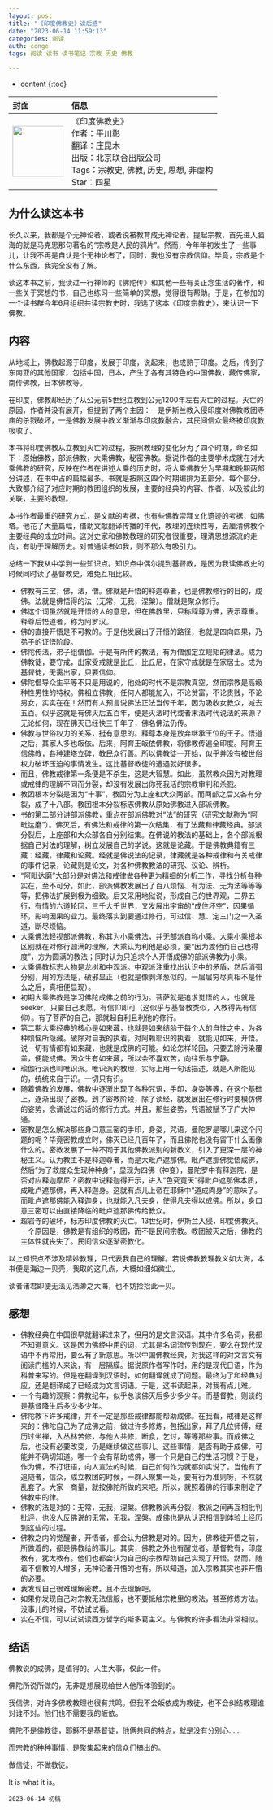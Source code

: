 ```yaml
---
layout: post
title: "《印度佛教史》读后感"
date: "2023-06-14 11:59:13"
categories: 阅读
auth: conge
tags: 阅读 读书 读书笔记 宗教 历史 佛教

---
```

* content
{:toc}

|封面|信息|
|:----|:----|
|<img src="https://neodb.social/media/book/2021/09/16bfb6ff8c-a33a-452c-aa29-152d60a48d2a.jpg" width="100" /> |《印度佛教史》<br>作者：平川彰 <br>翻译：庄昆木<br>出版：北京联合出版公司 <br>Tags：宗教史, 佛教, 历史, 思想, 非虚构<br>Star：四星|

## 为什么读这本书

长久以来，我都是个无神论者，或者说被教育成无神论者。提起宗教，首先进入脑海的就是马克思那句著名的“宗教是人民的鸦片”。然而，今年年初发生了一些事儿，让我不再是自认是个无神论者了，同时，我也没有宗教信仰。毕竟，宗教是个什么东西，我完全没有了解。

读这本书之前，我读过一行禅师的《佛陀传》和其他一些有关正念生活的著作，和一些关于冥想的书，自己也练习一些简单的冥想，觉得很有帮助。于是，在参加的一个读书群今年6月组织共读宗教史时，我选了这本《印度宗教史》，来认识一下佛教。





## 内容

从地域上，佛教起源于印度，发展于印度，说起来，也成熟于印度。之后，传到了东南亚的其他国家，包括中国，日本，产生了各有其特色的中国佛教，藏传佛家，南传佛教，日本佛教等。

在印度，佛教却经历了从公元前5世纪立教到公元1200年左右灭亡的过程。灭亡的原因，作者并没有展开，但提到了两个主因：一是伊斯兰教入侵印度对佛教教团寺庙的杀戮破坏，一是佛教发展中教义渐渐与印度教融合，其民间信众最终被印度教吸收了。

本书将印度佛教从立教到灭亡的过程，按照教理的变化分为了四个时期，命名如下：原始佛教，部派佛教，大乘佛教，秘密佛教。据说作者的主要学术成就在对大乘佛教的研究，反映在作者在讲述大乘的历史时，将大乘佛教分为早期和晚期两部分讲述，在书中占的篇幅最多。书就是按照这四个时期编排为五部分。每个部分，大致都介绍了对应时期的教团组织的发展，主要的经典的内容、作者、以及彼此的关联，主要的教理。

本书作者最重的研究方式，是文献的考据，也有些佛教崇拜文化遗迹的考据，如佛塔。他花了大量篇幅，借助文献翻译传播的年代，教理的连续性等，去厘清佛教个主要经典的成立时间。这对史家和佛教教理的研究者很重要，理清思想源流的走向，有助于理解历史。对普通读者如我，则不那么有吸引力。

总结一下我从中学到一些知识点。知识点中偶尔提到基督教，是因为我读佛教史的时候同时读了基督教史，难免互相比较。

* 佛教有三宝，佛，法，僧。佛就是开悟的释迦尊者，也是佛教修行的目的，成佛。法就是佛悟得的法（无常，无我，涅槃）。僧就是聚众修行。
* 佛这个词虽然就是开悟的人的意思，但在佛教里，只称释尊为佛，表示尊重。释尊后悟道者，称为阿罗汉。
* 佛的直接开悟是不可教的。于是他发展出了开悟的路径，也就是四向四果，乃弟子的证悟阶段。
* 佛陀传法，弟子组僧伽。于是有所传的教法，有为僧伽定立规矩的律法。成为佛教徒，要守戒，出家受戒就是比丘，比丘尼，在家守戒就是在家居士。成为基督徒，无需出家，只要信仰。
* 佛陀倡导众生平等不只是用说的，他处的时代不是宗教真空，然而宗教是高级种性男性的特权。佛祖立佛教，任何人都能加入，不论贫富，不论贵贱，不论男女，实实在在！然而有人预言说佛法正法当传千年，因为吸收女教众，减去五百。似乎这就是有佛灭后五百年，便是灭法时代或者末法时代说法的来源？无论如何，现在佛灭已经快三千年了，佛名佛法仍传。
* 佛教与世俗权力的关系，挺有意思的。释尊本身是放弃继承王位的王子。悟道之后，其家人多也皈依。后来，阿育王皈依佛教，将佛教传遍全印度。阿育王信佛教，各种建塔立碑，教民众行善。所以佛教徒一开始，似乎并没有被世俗权力破坏压迫的事情发生。这比基督教徒的遭遇就好很多。
* 而且，佛教戒律第一条便是不杀生，这是大智慧。如此，虽然教众因为对教理或戒律的理解不同而分裂，却没有发展出你死我活的宗教审判和杀戮。
* 教团根本分裂是因为“十事”，教团分为上座和大众两部。而两部之后又各有分裂，成了十八部。教团根本分裂标志佛教从原始佛教进入部派佛教。
* 书的第二部分讲部派佛教，重点在部派佛教对“法”的研究（研究文献称为“阿毗达磨”）。佛灭后，有佛法和戒律的第一次结集，有了法藏和律藏经典。部派分裂后，上座部和大众部各自分别结集。在佛说的教法的基础上，各个部派根据自己对法的理解，树立发展自己的学说。这就是论藏。于是佛教典籍有三藏：经藏，律藏和论藏。经就是佛说法的记录，律藏就是各种戒律和有关戒律的事件记录，论藏则是论文，对各种佛教教法的研究、议论、辨析。
* “阿毗达磨”大部分是对佛法和戒律做各种更为精细的分析工作，寻找分析各种实在，至不可分。如此，部派佛教发展出了百八烦恼、有为法、无为法等等等等，把佛法扩展到极为细致。后又采用地狱说，形成自己的世界观，三界五行，有情的六道轮回，三千大千世界，又发展出宇宙的“成住坏空”，因果循环，影响因果的业力。最终落实到要通过修行，可过信、慧、定三门之一入圣道，断尽烦恼。
* 大乘佛法轻视部派佛教，称其为小乘佛法，并无部派自称小乘。大乘小乘根本区别就在对修行圆满的理解，大乘认为利他是必须，要“因为渡他而自己也得度”，方为圆满的教法；同时认为只追求个人开悟成佛的部派佛教为小乘。
* 大乘佛教标志人物是龙树和中观派。中观派注重找出认识中的矛盾，然后消弭分别，用的方法是，破邪显正（也就是像剥洋葱似的，一层层穷尽真相不是什么之后，真相便显现）。
* 初期大乘佛教是学习佛陀成佛之前的行为。菩萨就是追求觉悟的人，也就是seeker，只要自己发愿，有信仰即可（这似乎与基督教类似，入教得先有信仰）。有了菩萨的自己，那就起自利且利他的修行。
* 第二期大乘经典的核心是如来藏，也就是如来结胎于每个人的自性之中，为各种烦恼所隐藏。破除对自我的执着，对阿赖耶识的执着，就能见如来，开悟。说一切有情都有如来藏，也就是成佛的可能。如论怎样轮回，只要去除污染覆盖，便能成佛。因众生有如来藏，所以会不喜欢苦，向往乐与宁静。
* 瑜伽行派也叫唯识派。唯识派的教理，实际上用一句话描述，就是人所能见的，统统来自于识。一切只有识。
* 随着佛教的发展，佛教中逐渐出现了各种咒语，手印，身姿等等，在这个基础上，逐渐出现了密教。到了密教阶段，除了读经，就发展出在修行时要模仿佛的姿势，念诵说过的话的修行方式。并且，那些姿势，咒语被赋予了广大神通。
* 密教是怎么解决那些身口意三密的手印，身姿，咒语，曼陀罗是哪儿来这个问题的呢？毕竟密教成立时，佛灭已经几百年了，而且佛陀也没有留下什么画像什么的。密教发展了一种不同于其他佛教派别的新教义，引入了更深一层的神秘主义。认为教主不是释迦尊者，而是大毗卢遮那佛。毗卢遮那佛觉悟成佛，然后“为了救度众生现种种身”，显现为四佛（神变），曼陀罗中有释迦院，是否对应释迦摩尼？密教中说释迦得开示，进入“色究竟天”得毗卢遮那佛本质，成毗卢遮那佛，再入释迦身。这就有点儿上帝在耶稣中“道成肉身”的意味了。而毗卢遮那佛能入释迦身，也就能入凡夫身，使得凡夫得以成佛。所以，身口意三密可以由直接降临的毗卢遮那佛传给教众。
* 超岩寺的破坏，标志印度佛教的灭亡。13世纪时，伊斯兰入侵，印度佛教灭。一个原因是，佛教是有组织的教团，而不是民间宗教。教团被灭之后，佛教的主体性就丧失了。民间信众逐渐密教化。

以上知识点不涉及精妙教理，只代表我自己的理解。若说佛教教理教义如大海，本书便是海边一贝壳，我取的这几点，大概如细如微尘。

读者诸君即便无法见浩渺之大海，也不妨捡拾此一贝。

## 感想

* 佛教经典在中国很早就翻译过来了，但用的是文言汉语。其中许多名词，我都不知道意义。这是因为佛经中用的词，尤其是名词流传到现在，要么在现代汉语中不再常用，要么有了新意思。所以中国佛教经典，对我这样的对文言文有阅读门槛的人来说，有一层隔膜。据说原作者写作时，用的是现代日语，作为科普来写的。但是在翻译到汉语时，如何翻译就成了问题。最终为了和经典对应，还是翻译成了已经成为文言词语。于是，这书读起来，对我有点儿难。
* 一个有趣的观察：佛教纪年，似乎总谈佛灭后多少多少年。而基督教，则谈的是基督降生后多少多少年。
* 佛陀教下许多戒律，并不一定是那些戒律都能帮助成佛。在我看，戒律是这样来的：佛陀自己为了成佛之前，做过许多修炼，包括出家，拜了几位师傅，经历过坐禅，入丛林苦修，与他人共修，断食，乞讨，等等那些事。而成佛之后，也没有必要改变，仍是继续做这些事儿。这些事情，是否有助于成佛，可能并不确切知道。哪一个会有帮助成佛，哪一个只是自己的生活习惯？于是，作为佛，不打诳语，向人宣法的时候，自己如何作为就都如实说了。当他有了追随者，信众，成立教团的时候，一群人聚集一处，要有行为准则呀，不然就乱套了。大家一商量，就按佛陀所做的来吧。所以，就照着佛的行事来制定了佛教中的律。
* 佛教的法是对的：无常，无我，涅槃。佛教教派再分裂，教派之间再互相批判批评，也没人反佛说的无常，无我，涅槃。成佛也是从认识相信到体验上经历到这些的过程。
* 佛教之内的觉醒者，开悟者，都会认为佛教是对的。因为，佛教徒开悟之前，所做着的，都是佛教给的事儿。其实，佛教之外也有醒觉者。基督教有，印度教有，犹太教有。他们也都会认为自己的宗教帮助自己实现了开悟。然而，随着不信教的人增多，无神论者开悟的也有。所以知道，加入宗教其实也非开悟的必要。
* 我发现自己很难理解密教。且不去理解吧。
* 如果你发现自己对宗教无法信服，也不要抵触宗教里的教法，甚至修炼方法。没事儿的时候，不妨试试看。
* 实在不信，可以试试读西方哲学的斯多葛主义。与佛教的许多看法非常相似。

## 结语

佛教说的成佛，是值得的。人生大事，仅此一件。

佛陀所说所做的，无非是想展现给世人他所体验到的。

我信佛，对许多佛教教理也很有共鸣。但我不会皈依成为教徒，也不会纠结教理谁对谁不对。他们也不需要我的皈依。

佛陀不是佛教徒，耶稣不是基督徒，他俩共同的特点，就是没有分别心……

而宗教的种种事情，是聚集起来的信众们搞出的。

做信徒，不做教徒。

It is what it is。

```
2023-06-14 初稿
```
